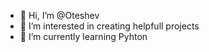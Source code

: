 - 👋 Hi, I’m @Oteshev
- 👀 I’m interested in creating helpfull projects
- 🌱 I’m currently learning Pyhton

<!---
Oteshev/Oteshev is a ✨ special ✨ repository because its `README.md` (this file) appears on your GitHub profile.
You can click the Preview link to take a look at your changes.
--->
